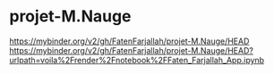 # projet-M.Nauge
https://mybinder.org/v2/gh/FatenFarjallah/projet-M.Nauge/HEAD
https://mybinder.org/v2/gh/FatenFarjallah/projet-M.Nauge/HEAD?urlpath=voila%2Frender%2Fnotebook%2FFaten_Farjallah_App.ipynb
